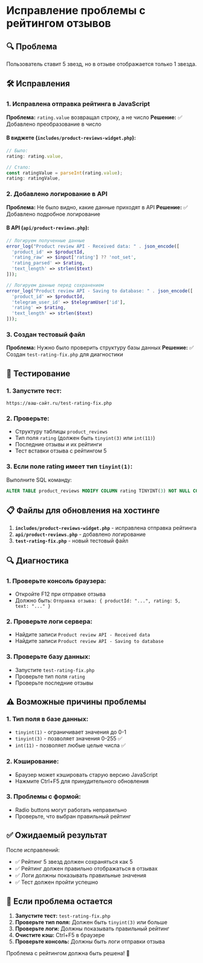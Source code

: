 # Исправление проблемы с рейтингом отзывов

## 🔍 **Проблема**

Пользователь ставит 5 звезд, но в отзыве отображается только 1 звезда.

## 🛠️ **Исправления**

### 1. **Исправлена отправка рейтинга в JavaScript**

**Проблема:** `rating.value` возвращал строку, а не число
**Решение:** ✅ Добавлено преобразование в число

#### В виджете (`includes/product-reviews-widget.php`):

```javascript
// Было:
rating: rating.value,

// Стало:
const ratingValue = parseInt(rating.value);
rating: ratingValue,
```

### 2. **Добавлено логирование в API**

**Проблема:** Не было видно, какие данные приходят в API
**Решение:** ✅ Добавлено подробное логирование

#### В API (`api/product-reviews.php`):

```php
// Логируем полученные данные
error_log("Product review API - Received data: " . json_encode([
  'product_id' => $productId,
  'rating_raw' => $input['rating'] ?? 'not_set',
  'rating_parsed' => $rating,
  'text_length' => strlen($text)
]));

// Логируем данные перед сохранением
error_log("Product review API - Saving to database: " . json_encode([
  'product_id' => $productId,
  'telegram_user_id' => $telegramUser['id'],
  'rating' => $rating,
  'text_length' => strlen($text)
]));
```

### 3. **Создан тестовый файл**

**Проблема:** Нужно было проверить структуру базы данных
**Решение:** ✅ Создан `test-rating-fix.php` для диагностики

## 🧪 **Тестирование**

### 1. **Запустите тест:**

```
https://ваш-сайт.ru/test-rating-fix.php
```

### 2. **Проверьте:**

- Структуру таблицы `product_reviews`
- Тип поля `rating` (должен быть `tinyint(3)` или `int(11)`)
- Последние отзывы и их рейтинги
- Тест вставки отзыва с рейтингом 5

### 3. **Если поле rating имеет тип `tinyint(1)`:**

Выполните SQL команду:

```sql
ALTER TABLE product_reviews MODIFY COLUMN rating TINYINT(3) NOT NULL COMMENT 'Оценка от 1 до 5';
```

## 📋 **Файлы для обновления на хостинге**

1. **`includes/product-reviews-widget.php`** - исправлена отправка рейтинга
2. **`api/product-reviews.php`** - добавлено логирование
3. **`test-rating-fix.php`** - новый тестовый файл

## 🔍 **Диагностика**

### 1. **Проверьте консоль браузера:**

- Откройте F12 при отправке отзыва
- Должно быть: `Отправка отзыва: { productId: "...", rating: 5, text: "..." }`

### 2. **Проверьте логи сервера:**

- Найдите записи `Product review API - Received data`
- Найдите записи `Product review API - Saving to database`

### 3. **Проверьте базу данных:**

- Запустите `test-rating-fix.php`
- Проверьте тип поля `rating`
- Проверьте последние отзывы

## ⚠️ **Возможные причины проблемы**

### 1. **Тип поля в базе данных:**

- `tinyint(1)` - ограничивает значения до 0-1
- `tinyint(3)` - позволяет значения 0-255 ✅
- `int(11)` - позволяет любые целые числа ✅

### 2. **Кэширование:**

- Браузер может кэшировать старую версию JavaScript
- Нажмите Ctrl+F5 для принудительного обновления

### 3. **Проблемы с формой:**

- Radio buttons могут работать неправильно
- Проверьте, что выбран правильный рейтинг

## ✅ **Ожидаемый результат**

После исправлений:

- ✅ Рейтинг 5 звезд должен сохраняться как 5
- ✅ Рейтинг должен правильно отображаться в отзывах
- ✅ Логи должны показывать правильные значения
- ✅ Тест должен пройти успешно

## 🚨 **Если проблема остается**

1. **Запустите тест:** `test-rating-fix.php`
2. **Проверьте тип поля:** Должен быть `tinyint(3)` или больше
3. **Проверьте логи:** Должны показывать правильный рейтинг
4. **Очистите кэш:** Ctrl+F5 в браузере
5. **Проверьте консоль:** Должны быть логи отправки отзыва

Проблема с рейтингом должна быть решена! 🎯
